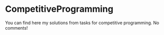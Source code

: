 # CompetitiveProgramming
You can find here my solutions from tasks for competitive programming.
No comments!
